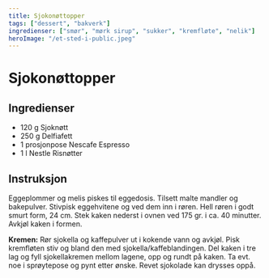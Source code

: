 ```yaml
---
title: Sjokonøttopper
tags: ["dessert", "bakverk"]
ingredienser: ["smør", "mørk sirup", "sukker", "kremfløte", "nelik"]
heroImage: "/et-sted-i-public.jpeg"
---
```


# Sjokonøttopper

## Ingredienser

- 120 g Sjoknøtt
- 250 g Delfiafett
- 1 prosjonpose Nescafe Espresso
- 1 l Nestle Risnøtter

## Instruksjon

Eggeplommer og melis piskes til eggedosis. Tilsett malte mandler og bakepulver. Stivpisk eggehvitene og ved dem inn i røren. Hell røren i godt smurt form, 24 cm. Stek kaken nederst i ovnen ved 175 gr. i ca. 40 minutter. Avkjøl kaken i formen.

**Kremen:** Rør sjokella og kaffepulver ut i kokende vann og avkjøl. Pisk kremfløten stiv og bland den med sjokella/kaffeblandingen. Del kaken i tre lag og fyll sjokellakremen mellom lagene, opp og rundt på kaken. Ta evt. noe i sprøytepose og pynt etter ønske. Revet sjokolade kan drysses oppå.
